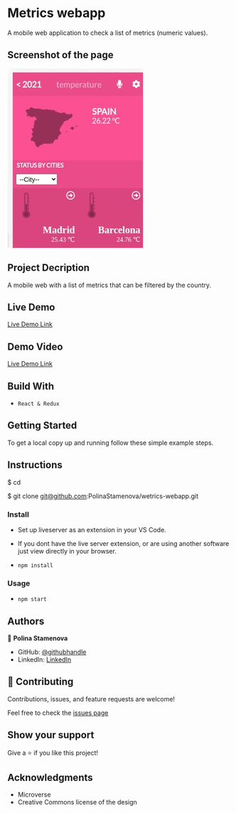 # Metrics webapp

А mobile web application to check a list of metrics (numeric values).

## Screenshot of the page

![screenshot](./src/app.JPG)

## Project Decription

A mobile web with a list of metrics that can be filtered by the country.

## Live Demo

[Live Demo Link](https://laughing-newton-9afe3e.netlify.app/#/)

## Demo Video

[Live Demo Link](https://www.loom.com/share/f9dc1626a06d4d2da555e00bd3f5bff9)

## Build With

- `React & Redux`

## Getting Started

To get a local copy up and running follow these simple example steps.

## Instructions

$ cd <folder>

$ git clone git@github.com:PolinaStamenova/wetrics-webapp.git

### Install

- Set up liveserver as an extension in your VS Code.
- If you dont have the live server extension, or are using another software just view directly in your browser.

- `npm install`

### Usage

- `npm start `

## Authors

👤 **Polina Stamenova**

- GitHub: [@githubhandle](https://github.com/PolinaStamenova)
- LinkedIn: [LinkedIn](https://www.linkedin.com/in/polina-stamenova-a60766112/)

## 🤝 Contributing

Contributions, issues, and feature requests are welcome!

Feel free to check the [issues page](https://github.com/PolinaStamenova/metrics-webapp/issues)

## Show your support

Give a ⭐️ if you like this project!

## Acknowledgments

- Microverse
- Creative Commons license of the design
